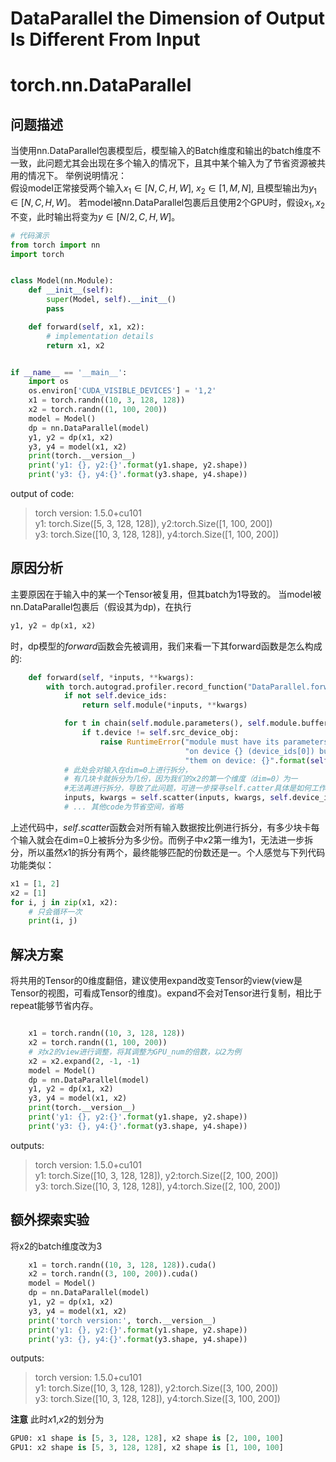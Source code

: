 # DataParallel  the Dimension of Output Is Different From Input



# torch.nn.DataParallel

## 问题描述

当使用nn.DataParallel包裹模型后，模型输入的Batch维度和输出的batch维度不一致，此问题尤其会出现在多个输入的情况下，且其中某个输入为了节省资源被共用的情况下。 
举例说明情况：  
假设model正常接受两个输入$x_1 \in [N, C, H, W]$, $x_2\in [1, M, N]$, 且模型输出为$y_1 \in [N, C, H, W]$。 若model被nn.DataParallel包裹后且使用2个GPU时，假设$x_1, x_2$不变，此时输出将变为$y\in [N/2, C, H, W]$。  
```python
# 代码演示
from torch import nn
import torch


class Model(nn.Module):
    def __init__(self):
        super(Model, self).__init__()
        pass

    def forward(self, x1, x2):
        # implementation details
        return x1, x2


if __name__ == '__main__':
    import os
    os.environ['CUDA_VISIBLE_DEVICES'] = '1,2'
    x1 = torch.randn((10, 3, 128, 128))
    x2 = torch.randn((1, 100, 200))
    model = Model()
    dp = nn.DataParallel(model)
    y1, y2 = dp(x1, x2)
    y3, y4 = model(x1, x2)
    print(torch.__version__)
    print('y1: {}, y2:{}'.format(y1.shape, y2.shape))
    print('y3: {}, y4:{}'.format(y3.shape, y4.shape))
```
output of code: 
> torch version: 1.5.0+cu101  
y1: torch.Size([5, 3, 128, 128]), y2:torch.Size([1, 100, 200])  
y3: torch.Size([10, 3, 128, 128]), y4:torch.Size([1, 100, 200]) 

## 原因分析  

主要原因在于输入中的某一个Tensor被复用，但其batch为1导致的。 当model被nn.DataParallel包裹后（假设其为dp)，在执行  

```python
y1, y2 = dp(x1, x2)
```

时，dp模型的$forward$函数会先被调用，我们来看一下其forward函数是怎么构成的:

```python
    def forward(self, *inputs, **kwargs):
        with torch.autograd.profiler.record_function("DataParallel.forward"):
            if not self.device_ids:
                return self.module(*inputs, **kwargs)

            for t in chain(self.module.parameters(), self.module.buffers()):
                if t.device != self.src_device_obj:
                    raise RuntimeError("module must have its parameters and buffers "
                                       "on device {} (device_ids[0]) but found one of "
                                       "them on device: {}".format(self.src_device_obj, t.device))
            # 此处会对输入在dim=0上进行拆分，
            # 有几块卡就拆分为几份，因为我们的x2的第一个维度（dim=0）为一
            #无法再进行拆分，导致了此问题，可进一步探寻self.catter具体是如何工作的
            inputs, kwargs = self.scatter(inputs, kwargs, self.device_ids) 
            # ... 其他code为节省空间，省略

```

上述代码中，$self.scatter$函数会对所有输入数据按比例进行拆分，有多少块卡每个输入就会在dim=0上被拆分为多少份。而例子中$x2$第一维为1，无法进一步拆分，所以虽然$x1$的拆分有两个，最终能够匹配的份数还是一。个人感觉与下列代码功能类似：  
```python
x1 = [1, 2]
x2 = [1]
for i, j in zip(x1, x2):
    # 只会循环一次
    print(i, j)
```

## 解决方案
将共用的Tensor的0维度翻倍，建议使用expand改变Tensor的view(view是Tensor的视图，可看成Tensor的维度)。expand不会对Tensor进行复制，相比于repeat能够节省内存。

```python

    x1 = torch.randn((10, 3, 128, 128))
    x2 = torch.randn((1, 100, 200))
    # 对x2的view进行调整，将其调整为GPU_num的倍数，以2为例
    x2 = x2.expand(2, -1, -1)
    model = Model()
    dp = nn.DataParallel(model)
    y1, y2 = dp(x1, x2)
    y3, y4 = model(x1, x2)
    print(torch.__version__)
    print('y1: {}, y2:{}'.format(y1.shape, y2.shape))
    print('y3: {}, y4:{}'.format(y3.shape, y4.shape))

```
outputs:
>torch version: 1.5.0+cu101  
y1: torch.Size([10, 3, 128, 128]), y2:torch.Size([2, 100, 200])  
y3: torch.Size([10, 3, 128, 128]), y4:torch.Size([2, 100, 200])  

## 额外探索实验

将x2的batch维度改为3

```python
    x1 = torch.randn((10, 3, 128, 128)).cuda()
    x2 = torch.randn((3, 100, 200)).cuda()
    model = Model()
    dp = nn.DataParallel(model)
    y1, y2 = dp(x1, x2)
    y3, y4 = model(x1, x2)
    print('torch version:', torch.__version__)
    print('y1: {}, y2:{}'.format(y1.shape, y2.shape))
    print('y3: {}, y4:{}'.format(y3.shape, y4.shape))
```

outputs:
> torch version: 1.5.0+cu101  
y1: torch.Size([10, 3, 128, 128]), y2:torch.Size([3, 100, 200])  
y3: torch.Size([10, 3, 128, 128]), y4:torch.Size([3, 100, 200])  

**注意** 此时$x1$,$x2$的划分为

```python
GPU0: x1 shape is [5, 3, 128, 128], x2 shape is [2, 100, 100]
GPU1: x2 shape is [5, 3, 128, 128], x2 shape is [1, 100, 100]
```


